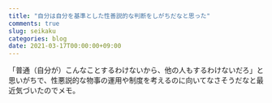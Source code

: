 ```yaml
---
title: "自分は自分を基準とした性善説的な判断をしがちだなと思った"
comments: true
slug: seikaku
categories: blog
date: 2021-03-17T00:00:00+09:00
---
```


「普通（自分が）こんなことするわけないから、他の人もするわけないだろ」と思いがちで、性悪説的な物事の運用や制度を考えるのに向いてなさそうだなと最近気づいたのでメモ。